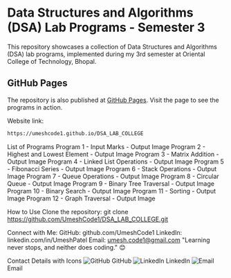 # Data Structures and Algorithms (DSA) Lab Programs - Semester 3

This repository showcases a collection of Data Structures and Algorithms (DSA) lab programs, implemented during my 3rd semester at Oriental College of Technology, Bhopal.

## GitHub Pages

The repository is also published at [GitHub Pages](https://umeshcode1.github.io/DSA_LAB_COLLEGE/). Visit the page to see the programs in action.

Website link:
```bash
https://umeshcode1.github.io/DSA_LAB_COLLEGE
```

List of Programs
Program 1 - Input Marks - Output Image
Program 2 - Highest and Lowest Element - Output Image
Program 3 - Matrix Addition - Output Image
Program 4 - Linked List Operations - Output Image
Program 5 - Fibonacci Series - Output Image
Program 6 - Stack Operations - Output Image
Program 7 - Queue Operations - Output Image
Program 8 - Circular Queue - Output Image
Program 9 - Binary Tree Traversal - Output Image
Program 10 - Binary Search - Output Image
Program 11 - Sorting - Output Image
Program 12 - Graph Traversal - Output Image

How to Use
Clone the repository:
git clone https://github.com/UmeshCode1/DSA_LAB_COLLEGE.git

Connect with Me:
GitHub: github.com/UmeshCode1
LinkedIn: linkedin.com/in/UmeshPatel
Email: umesh.code1@gmail.com
"Learning never stops, and neither does coding." 😊

Contact Details with Icons
<img alt="GitHub" src="https://img.icons8.com/ios-glyphs/30/000000/github.png">
GitHub
<img alt="LinkedIn" src="https://img.icons8.com/ios-glyphs/30/000000/linkedin.png">
LinkedIn
<img alt="Email" src="https://img.icons8.com/ios-glyphs/30/000000/email.png">
Email